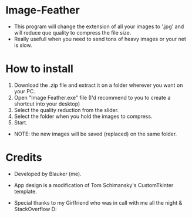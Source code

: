 # Image-Feather
- This program will change the extension of all your images to '.jpg' and will reduce que quality to compress the file size.
- Really usefull when you need to send tons of heavy images or your net is slow.

# How to install
1. Download the .zip file and extract it on a folder wherever you want on your PC.
2. Open "Image Feather.exe" file (I'd recommend to you to create a shortcut into your desktop)
3. Select the quality reduction from the slider.
4. Select the folder when you hold the images to compress.
5. Start.
- NOTE: the new images will be saved (replaced) on the same folder.

# Credits
- Developed by Blauker (me).
- App design is a modification of Tom Schimansky's CustomTkinter template.

- Special thanks to my Girlfriend who was in call with me all the night & StackOverflow D:


